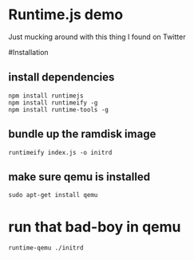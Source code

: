 # Runtime.js demo
Just mucking around with this thing I found on Twitter

#Installation

## install dependencies
```
npm install runtimejs
npm install runtimeify -g
npm install runtime-tools -g
```

## bundle up the ramdisk image
```
runtimeify index.js -o initrd
```

## make sure qemu is installed
```
sudo apt-get install qemu
```

# run that bad-boy in qemu
```
runtime-qemu ./initrd
```
